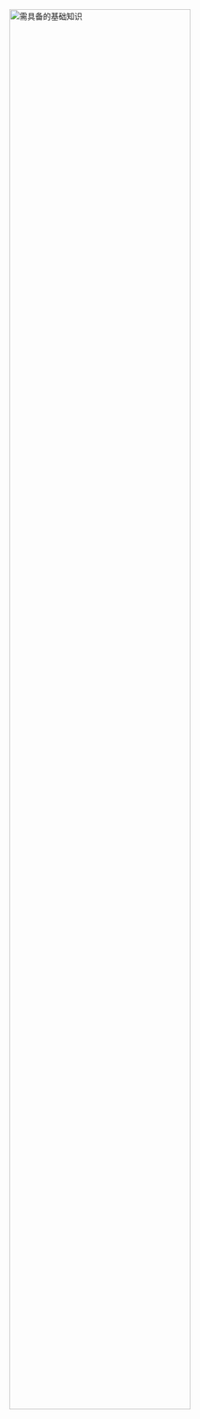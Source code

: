 <img src="https://gitee.com/lioneie/blog/raw/master/study-notes-%E8%AF%BB%E4%B9%A6%E7%AC%94%E8%AE%B0/pictures/0.12%E5%86%85%E6%A0%B8-%E9%9C%80%E5%85%B7%E5%A4%87%E7%9A%84%E5%9F%BA%E7%A1%80%E7%9F%A5%E8%AF%86.PNG" alt="需具备的基础知识" width="80%;" />